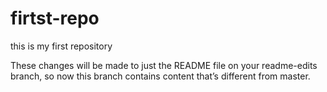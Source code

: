 # firtst-repo
this is my first repository

These changes will be made to just the README file on your readme-edits branch, so now this branch contains content that’s different from master.
